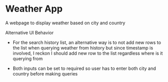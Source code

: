 # Weather App
A webpage to display weather based on city and country

Alternative UI Behavior
- For the search history list, an alternative way is to not add new rows to the list when querying weather from history but since timestamp is involved, I reckon I should add new row to the list regardless where is it querying from

- Both inputs can be set to required so user has to enter both city and country before making queries